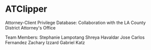 # ATClipper
Attorney-Client Privilege Database: Collaboration with the LA County District Attorney's Office

Team Members:
Stephanie Lampotang
Shreya Havaldar
Jose Carlos Fernandez
Zachary Izzard
Gabriel Katz
